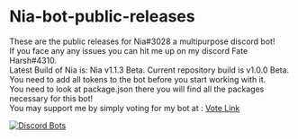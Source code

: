 # Nia-bot-public-releases
These are the public releases for Nia#3028 a multipurpose discord bot!  
If you face any any issues you can hit me up on my discord Fate Harsh#4310.  
Latest Build of Nia is:  Nia v1.1.3 Beta. Current repository build is v1.0.0 Beta.  
You need to add all tokens to the bot before you start working with it.  
You need to look at package.json there you will find all the packages necessary for this bot!  
You may support me by simply voting for my bot at : [Vote Link](https://top.gg/bot/640547201851850752/vote)  
  
[![Discord Bots](https://top.gg/api/widget/640547201851850752.svg)](https://top.gg/bot/640547201851850752)  

